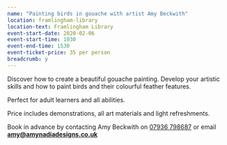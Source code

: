 ```yaml
---
name: "Painting birds in gouache with artist Amy Beckwith"
location: framlingham-library
location-text: Framlingham Library
event-start-date: 2020-02-06
event-start-time: 1030
event-end-time: 1530
event-ticket-price: 35 per person
breadcrumb: y
---
```


Discover how to create a beautiful gouache painting. Develop your artistic skills and how to paint birds and their colourful feather features.

Perfect for adult learners and all abilities.

Price includes demonstrations, all art materials and light refreshments.

Book in advance by contacting Amy Beckwith on [07936 798687](tel:07936798687) or email **amy@amynadiadesigns.co.uk**
